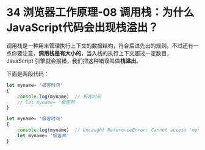 # 34 浏览器工作原理-08  调用栈：为什么JavaScript代码会出现栈溢出？

调用栈是一种用来管理执行上下文的数据结构，符合后进先出的规则。不过还有一点你要注意，**调用栈是有大小的**，当入栈的执行上下文超过一定数目，JavaScript 引擎就会报错，我们把这种错误叫做**栈溢出**。

下面是两段代码：

```javascript
let myname= '极客时间'
{
    console.log(myname)  // 极客时间
    // let myname= '极客邦'
}
```

```javascript
let myname= '极客时间'
{
    console.log(myname)  // Uncaught ReferenceError: Cannot access 'myname' before initialization
    let myname= '极客邦'
}
```

